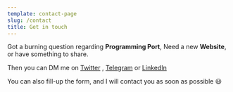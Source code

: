 ```yaml
---
template: contact-page
slug: /contact
title: Get in touch
---
```

Got a burning question regarding **Programming Port**, Need a new **Website**, or have something to share.

Then you can DM me on [Twitter](https://twitter.com/r_mishra10) , [Telegram](https://t.me/rahul_mishra10) or [LinkedIn](https://www.linkedin.com/in/rahul-mishra-66210b185)

You can also fill-up the form, and I will contact you as soon as possible 😃